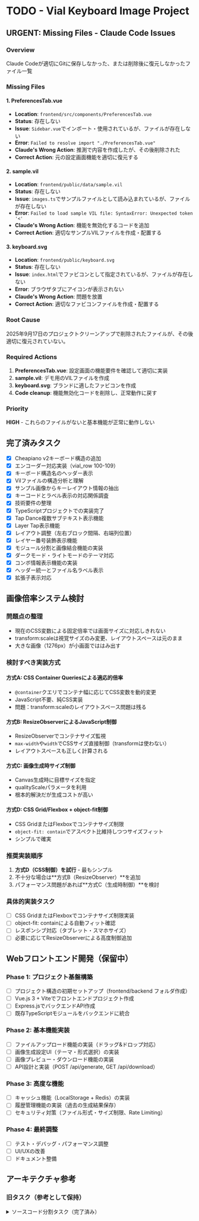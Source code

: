 # TODO - Vial Keyboard Image Project

## URGENT: Missing Files - Claude Code Issues

### Overview
Claude Codeが適切にGitに保存しなかった、または削除後に復元しなかったファイル一覧

### Missing Files

#### 1. PreferencesTab.vue
- **Location**: `frontend/src/components/PreferencesTab.vue`
- **Status**: 存在しない
- **Issue**: `Sidebar.vue`でインポート・使用されているが、ファイルが存在しない
- **Error**: `Failed to resolve import "./PreferencesTab.vue"`
- **Claude's Wrong Action**: 推測で内容を作成したが、その後削除された
- **Correct Action**: 元の設定画面機能を適切に復元する

#### 2. sample.vil
- **Location**: `frontend/public/data/sample.vil`
- **Status**: 存在しない
- **Issue**: `images.ts`でサンプルファイルとして読み込まれているが、ファイルが存在しない
- **Error**: `Failed to load sample VIL file: SyntaxError: Unexpected token '<'`
- **Claude's Wrong Action**: 機能を無効化するコードを追加
- **Correct Action**: 適切なサンプルVILファイルを作成・配置する

#### 3. keyboard.svg
- **Location**: `frontend/public/keyboard.svg`
- **Status**: 存在しない
- **Issue**: `index.html`でファビコンとして指定されているが、ファイルが存在しない
- **Error**: ブラウザタブにアイコンが表示されない
- **Claude's Wrong Action**: 問題を放置
- **Correct Action**: 適切なファビコンファイルを作成・配置する

### Root Cause
2025年9月17日のプロジェクトクリーンアップで削除されたファイルが、その後適切に復元されていない。

### Required Actions
1. **PreferencesTab.vue**: 設定画面の機能要件を確認して適切に実装
2. **sample.vil**: デモ用のVILファイルを作成
3. **keyboard.svg**: ブランドに適したファビコンを作成
4. **Code cleanup**: 機能無効化コードを削除し、正常動作に戻す

### Priority
**HIGH** - これらのファイルがないと基本機能が正常に動作しない

## 完了済みタスク

- [x] Cheapiano v2キーボード構造の追加
- [x] エンコーダー対応実装（vial_row 100-109）
- [x] キーボード構造名のヘッダー表示
- [x] Vilファイルの構造分析と理解
- [x] サンプル画像からキーレイアウト情報の抽出
- [x] キーコードとラベル表示の対応関係調査
- [x] 技術要件の整理
- [x] TypeScriptプロジェクトでの実装完了
- [x] Tap Dance複数サブテキスト表示機能
- [x] Layer Tap表示機能
- [x] レイアウト調整（左右ブロック間隔、右端列位置）
- [x] レイヤー番号装飾表示機能
- [x] モジュール分割と画像結合機能の実装
- [x] ダークモード・ライトモードのテーマ対応
- [x] コンボ情報表示機能の実装
- [x] ヘッダー統一とファイル名ラベル表示
- [x] 拡張子表示対応

## 画像倍率システム検討

### 問題点の整理
- 現在のCSS変数による固定倍率では画面サイズに対応しきれない
- transform:scaleは視覚サイズのみ変更、レイアウトスペースは元のまま
- 大きな画像（1276px）が小画面でははみ出す

### 検討すべき実装方式

#### 方式A: CSS Container Queriesによる適応的倍率
- `@container`クエリでコンテナ幅に応じてCSS変数を動的変更
- JavaScript不要、純CSS実装
- 問題：transform:scaleのレイアウトスペース問題は残る

#### 方式B: ResizeObserverによるJavaScript制御
- ResizeObserverでコンテナサイズ監視
- `max-width`や`width`でCSSサイズ直接制御（transformは使わない）
- レイアウトスペースも正しく計算される

#### 方式C: 画像生成時サイズ制御
- Canvas生成時に目標サイズを指定
- qualityScaleパラメータを利用
- 根本的解決だが生成コストが高い

#### 方式D: CSS Grid/Flexbox + object-fit制御
- CSS GridまたはFlexboxでコンテナサイズ制限
- `object-fit: contain`でアスペクト比維持しつつサイズフィット
- シンプルで確実

### 推奨実装順序
1. **方式D（CSS制御）を試行** - 最もシンプル
2. 不十分な場合は**方式B（ResizeObserver）**を追加
3. パフォーマンス問題があれば**方式C（生成時制御）**を検討

### 具体的実装タスク
- [ ] CSS GridまたはFlexboxでコンテナサイズ制限実装
- [ ] object-fit: containによる自動フィット確認
- [ ] レスポンシブ対応（タブレット・スマホサイズ）
- [ ] 必要に応じてResizeObserverによる高度制御追加

## Webフロントエンド開発（保留中）

### Phase 1: プロジェクト基盤構築

- [ ] プロジェクト構造の初期セットアップ（frontend/backend フォルダ作成）
- [ ] Vue.js 3 + Viteでフロントエンドプロジェクト作成
- [ ] Express.jsでバックエンドAPI作成
- [ ] 既存TypeScriptモジュールをバックエンドに統合

### Phase 2: 基本機能実装
- [ ] ファイルアップロード機能の実装（ドラッグ&ドロップ対応）
- [ ] 画像生成設定UI（テーマ・形式選択）の実装
- [ ] 画像プレビュー・ダウンロード機能の実装
- [ ] API設計と実装（POST /api/generate, GET /api/download）

### Phase 3: 高度な機能
- [ ] キャッシュ機能（LocalStorage + Redis）の実装
- [ ] 履歴管理機能の実装（過去の生成結果保存）
- [ ] セキュリティ対策（ファイル形式・サイズ制限、Rate Limiting）

### Phase 4: 最終調整
- [ ] テスト・デバッグ・パフォーマンス調整
- [ ] UI/UXの改善
- [ ] ドキュメント整備

## アーキテクチャ参考

### 旧タスク（参考として保持）
<details>
<summary>ソースコード分割タスク（完了済み）</summary>

#### 型定義の分離
- [x] modules/types.ts - 型定義と色定義の統合

#### パーサー機能の分離
- [x] modules/parser.ts - VILファイル・コンボ解析

#### レンダリング機能の分離
- [x] modules/renderer.ts - キー・テキスト描画機能
- [x] modules/combo_renderer.ts - コンボ情報描画
- [x] modules/combiner.ts - 画像結合機能

#### ユーティリティ機能の分離
- [x] modules/generator.ts - メイン生成ロジック
- [x] modules/utils.ts - ファイル操作

</details>
